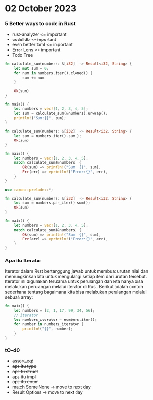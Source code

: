 # 02 October 2023

### 5 Better ways to code in Rust

- rust-analyzer <= important
- codelldb <=important
- even better toml <= important
- Error Lens <= important
- Todo Tree

```rust
fn calculate_sum(numbers: &[i32]) -> Result<i32, String> {
    let mut sum = 0;
    for num in numbers.iter().cloned() {
        sum += num
    }

    Ok(sum)
}

fn main() {
    let numbers = vec![1, 2, 3, 4, 5];
    let sum = calculate_sum(&numbers).unwrap();
    println!("Sum:{}", sum);
}
```

```rust
fn calculate_sum(numbers: &[i32]) -> Result<i32, String> {
    let sum = numbers.iter().sum();
    Ok(sum)
}

fn main() {
    let numbers = vec![1, 2, 3, 4, 5];
    match calculate_sum(&numbers) {
        Ok(sum) => println!("Sum: {}", sum),
        Err(err) => eprintln!("Error:{}", err),
    }
}

```

```rust
use rayon::prelude::*;

fn calculate_sum(numbers: &[i32]) -> Result<i32, String> {
    let sum = numbers.par_iter().sum();
    Ok(sum)
}

fn main() {
    let numbers = vec![1, 2, 3, 4, 5];
    match calculate_sum(&numbers) {
        Ok(sum) => println!("Sum: {}", sum),
        Err(err) => eprintln!("Error:{}", err),
    }
}
```

### Apa itu Iterator

Iterator dalam Rust bertanggung jawab untuk membuat urutan nilai dan memungkinkan kita untuk mengulangi setiap item dari urutan tersebut. Iterator ini digunakan terutama untuk perulangan dan kita hanya bisa melakukan perulangan melalui iterator di Rust. Berikut adalah contoh sederhana tentang bagaimana kita bisa melakukan perulangan melalui sebuah array:

```rust
fn main() {
    let numbers = [2, 1, 17, 99, 34, 56];
    // iterator
    let numbers_iterator = numbers.iter();
    for number in numbers_iterator {
        println!("{}", number);
    }
}

```

### tO-dO

- ~~assert_eq!~~
- ~~apa itu type~~
- ~~apa tu struct~~
- ~~apa itu impl~~
- ~~apa itu enum~~
- match Some None -> move to next day
- Result Options -> move to next day
